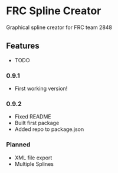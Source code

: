 # FRC Spline Creator

Graphical spline creator for FRC team 2848

## Features

* TODO

### 0.9.1

* First working version!

### 0.9.2

* Fixed README
* Built first package
* Added repo to package.json

### Planned

* XML file export
* Multiple Splines
